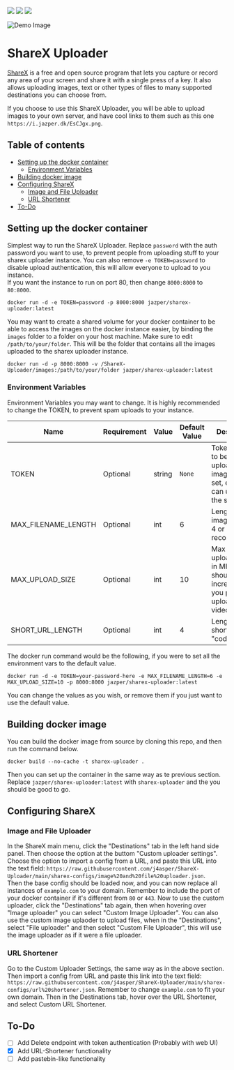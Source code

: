 <a href="https://github.com/j4asper/ShareX-Uploader/blob/main/LICENSE"><img src="https://img.shields.io/github/license/j4asper/sharex-uploader?style=for-the-badge"></a> <a href="https://hub.docker.com/r/jazper/sharex-uploader"><img src="https://img.shields.io/docker/pulls/jazper/sharex-uploader?style=for-the-badge&logo=Docker"></a> <a href="https://www.python.org/"><img src="https://img.shields.io/badge/Python-3.11-blue?style=for-the-badge&label=Python&logo=Python"></a>

![Demo Image](https://i.jazper.dk/EsCJgx.png)

# ShareX Uploader

[ShareX](https://getsharex.com/) is a free and open source program that lets you capture or record any area of your screen and share it with a single press of a key. It also allows uploading images, text or other types of files to many supported destinations you can choose from.

If you choose to use this ShareX Uploader, you will be able to upload images to your own server, and have cool links to them such as this one `https://i.jazper.dk/EsCJgx.png`.

## Table of contents

- [Setting up the docker container](#setting-up-the-docker-container)
  - [Environment Variables](#environment-variables)
- [Building docker image](#building-docker-image)
- [Configuring ShareX](#configuring-sharex)
  - [Image and File Uploader](#image-and-file-uploader)
  - [URL Shortener](#url-shortener)
- [To-Do](#to-do)

## Setting up the docker container

Simplest way to run the ShareX Uploader. Replace `password` with the auth password you want to use, to prevent people from uploading stuff to your sharex uploader instance. You can also remove `-e TOKEN=password` to disable upload authentication, this will allow everyone to upload to you instance.  
If you want the instance to run on port 80, then change `8000:8000` to `80:8000`.

```console
docker run -d -e TOKEN=password -p 8000:8000 jazper/sharex-uploader:latest
```

You may want to create a shared volume for your docker container to be able to access the images on the docker instance easier, by binding the `images` folder to a folder on your host machine. Make sure to edit `/path/to/your/folder`. This will be the folder that contains all the images uploaded to the sharex uploader instance.

```console
docker run -d -p 8000:8000 -v /ShareX-Uploader/images:/path/to/your/folder jazper/sharex-uploader:latest
```

### Environment Variables

Environment Variables you may want to change. It is highly recommended to change the TOKEN, to prevent spam uploads to your instance.

| Name                | Requirement | Value  | Default Value | Description                                                                              |
|---------------------|-------------|--------|--------|-------------------------------------------------------------------------------------------------|
| TOKEN               | Optional    | string | `None` | Token needed to be able to upload images, if not set, everyone can upload to the server.        |
| MAX_FILENAME_LENGTH | Optional    | int    | 6      | Length of image names 4 or above is recommended.                                                |
| MAX_UPLOAD_SIZE     | Optional    | int    | 10     | Max size of uploaded files in MB, you should you increase this if you plan to upload videoes    |
| SHORT_URL_LENGTH    | Optional    | int    | 4      | Length of shortened url "codes"                                                                 |

The docker run command would be the following, if you were to set all the environment vars to the default value.

```console
docker run -d -e TOKEN=your-password-here -e MAX_FILENAME_LENGTH=6 -e MAX_UPLOAD_SIZE=10 -p 8000:8000 jazper/sharex-uploader:latest
```

You can change the values as you wish, or remove them if you just want to use the default value.

## Building docker image

You can build the docker image from source by cloning this repo, and then run the command below.

```console
docker build --no-cache -t sharex-uploader .
```

Then you can set up the container in the same way as te previous section. Replace `jazper/sharex-uploader:latest` with `sharex-uploader` and the you should be good to go.

## Configuring ShareX

### Image and File Uploader

In the ShareX main menu, click the "Destinations" tab in the left hand side panel. Then choose the option at the buttom "Custom uploader settings". Choose the option to import a config from a URL, and paste this URL into the text field: `https://raw.githubusercontent.com/j4asper/ShareX-Uploader/main/sharex-configs/image%20and%20file%20uploader.json`.  
Then the base config should be loaded now, and you can now replace all instances of `example.com` to your domain. Remember to include the port of your docker container if it's different from `80` or `443`.
Now to use the custom uploader, click the "Destinations" tab again, then when hovering over "Image uploader" you can select "Custom Image Uploader". You can also use the custom image uplaoder to upload files, when in the "Destinations", select "File uploader" and then select "Custom File Uploader", this will use the image uploader as if it were a file uploader.

### URL Shortener

Go to the Custom Uploader Settings, the same way as in the above section. Then import a config from URL and paste this link into the text field: `https://raw.githubusercontent.com/j4asper/ShareX-Uploader/main/sharex-configs/url%20shortener.json`. Remember to change `example.com` to fit your own domain.
Then in the Destinations tab, hover over the URL Shortener, and select Custom URL Shortener.

## To-Do

- [ ] Add Delete endpoint with token authentication (Probably with web UI)
- [x] Add URL-Shortener functionality
- [ ] Add pastebin-like functionality
